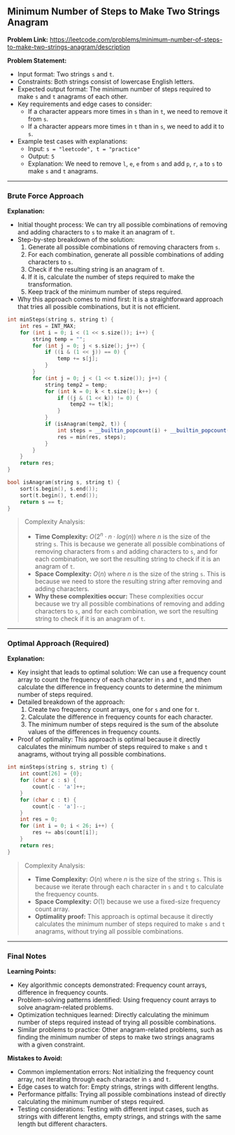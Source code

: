 ## Minimum Number of Steps to Make Two Strings Anagram
**Problem Link:** https://leetcode.com/problems/minimum-number-of-steps-to-make-two-strings-anagram/description

**Problem Statement:**
- Input format: Two strings `s` and `t`.
- Constraints: Both strings consist of lowercase English letters.
- Expected output format: The minimum number of steps required to make `s` and `t` anagrams of each other.
- Key requirements and edge cases to consider: 
    - If a character appears more times in `s` than in `t`, we need to remove it from `s`.
    - If a character appears more times in `t` than in `s`, we need to add it to `s`.
- Example test cases with explanations:
    - Input: `s = "leetcode", t = "practice"`
    - Output: `5`
    - Explanation: We need to remove `l`, `e`, `e` from `s` and add `p`, `r`, `a` to `s` to make `s` and `t` anagrams.

---

### Brute Force Approach

**Explanation:**
- Initial thought process: We can try all possible combinations of removing and adding characters to `s` to make it an anagram of `t`.
- Step-by-step breakdown of the solution:
    1. Generate all possible combinations of removing characters from `s`.
    2. For each combination, generate all possible combinations of adding characters to `s`.
    3. Check if the resulting string is an anagram of `t`.
    4. If it is, calculate the number of steps required to make the transformation.
    5. Keep track of the minimum number of steps required.
- Why this approach comes to mind first: It is a straightforward approach that tries all possible combinations, but it is not efficient.

```cpp
int minSteps(string s, string t) {
    int res = INT_MAX;
    for (int i = 0; i < (1 << s.size()); i++) {
        string temp = "";
        for (int j = 0; j < s.size(); j++) {
            if ((i & (1 << j)) == 0) {
                temp += s[j];
            }
        }
        for (int j = 0; j < (1 << t.size()); j++) {
            string temp2 = temp;
            for (int k = 0; k < t.size(); k++) {
                if ((j & (1 << k)) != 0) {
                    temp2 += t[k];
                }
            }
            if (isAnagram(temp2, t)) {
                int steps = __builtin_popcount(i) + __builtin_popcount(j);
                res = min(res, steps);
            }
        }
    }
    return res;
}

bool isAnagram(string s, string t) {
    sort(s.begin(), s.end());
    sort(t.begin(), t.end());
    return s == t;
}
```

> Complexity Analysis:
> - **Time Complexity:** $O(2^n \cdot n \cdot log(n))$ where $n$ is the size of the string `s`. This is because we generate all possible combinations of removing characters from `s` and adding characters to `s`, and for each combination, we sort the resulting string to check if it is an anagram of `t`.
> - **Space Complexity:** $O(n)$ where $n$ is the size of the string `s`. This is because we need to store the resulting string after removing and adding characters.
> - **Why these complexities occur:** These complexities occur because we try all possible combinations of removing and adding characters to `s`, and for each combination, we sort the resulting string to check if it is an anagram of `t`.

---

### Optimal Approach (Required)

**Explanation:**
- Key insight that leads to optimal solution: We can use a frequency count array to count the frequency of each character in `s` and `t`, and then calculate the difference in frequency counts to determine the minimum number of steps required.
- Detailed breakdown of the approach:
    1. Create two frequency count arrays, one for `s` and one for `t`.
    2. Calculate the difference in frequency counts for each character.
    3. The minimum number of steps required is the sum of the absolute values of the differences in frequency counts.
- Proof of optimality: This approach is optimal because it directly calculates the minimum number of steps required to make `s` and `t` anagrams, without trying all possible combinations.

```cpp
int minSteps(string s, string t) {
    int count[26] = {0};
    for (char c : s) {
        count[c - 'a']++;
    }
    for (char c : t) {
        count[c - 'a']--;
    }
    int res = 0;
    for (int i = 0; i < 26; i++) {
        res += abs(count[i]);
    }
    return res;
}
```

> Complexity Analysis:
> - **Time Complexity:** $O(n)$ where $n$ is the size of the string `s`. This is because we iterate through each character in `s` and `t` to calculate the frequency counts.
> - **Space Complexity:** $O(1)$ because we use a fixed-size frequency count array.
> - **Optimality proof:** This approach is optimal because it directly calculates the minimum number of steps required to make `s` and `t` anagrams, without trying all possible combinations.

---

### Final Notes

**Learning Points:**
- Key algorithmic concepts demonstrated: Frequency count arrays, difference in frequency counts.
- Problem-solving patterns identified: Using frequency count arrays to solve anagram-related problems.
- Optimization techniques learned: Directly calculating the minimum number of steps required instead of trying all possible combinations.
- Similar problems to practice: Other anagram-related problems, such as finding the minimum number of steps to make two strings anagrams with a given constraint.

**Mistakes to Avoid:**
- Common implementation errors: Not initializing the frequency count array, not iterating through each character in `s` and `t`.
- Edge cases to watch for: Empty strings, strings with different lengths.
- Performance pitfalls: Trying all possible combinations instead of directly calculating the minimum number of steps required.
- Testing considerations: Testing with different input cases, such as strings with different lengths, empty strings, and strings with the same length but different characters.
